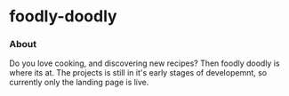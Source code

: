 # foodly-doodly

### About
Do you love cooking, and discovering new recipes? Then foodly doodly is where its at.
The projects is still in it's early stages of developemnt, so currently only the landing page is live. 
